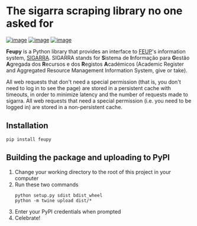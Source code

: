 # The sigarra scraping library no one asked for
[![image](https://img.shields.io/pypi/v/feupy)](https://pypi.org/project/feupy/)
[![image](https://img.shields.io/pypi/status/feupy)](https://pypi.org/project/feupy/)
[![image](https://img.shields.io/pypi/pyversions/feupy.svg)](https://pypi.org/project/feupy/)

**Feupy** is a Python library that provides an interface to [FEUP](https://sigarra.up.pt/feup/en/WEB_PAGE.INICIAL "FEUP's Homepage")'s information system, [SIGARRA](https://sigarra.up.pt/up/en/web_page.inicial "SIGARRA's Homepage"). SIGARRA stands for **S**istema de **I**nformação para **G**estão **A**gregada dos **R**ecursos e dos **R**egistos **A**cadémicos (Academic Register and Aggregated Resource Management Information System, give or take).

All web requests that don't need a special permission (that is, you don't need to log in to see the page) are stored in a persistent cache with timeouts, in order to minimize latency and the number of requests made to sigarra. All web requests that need a special permission (i.e. you need to be logged in) are stored in a non-persistent cache.

## Installation
```
pip install feupy
```

## Building the package and uploading to PyPI
1. Change your working directory to the root of this project in your computer
2. Run these two commands
   ```
   python setup.py sdist bdist_wheel
   python -m twine upload dist/*
   ```
3. Enter your PyPI credentials when prompted
4. Celebrate!
